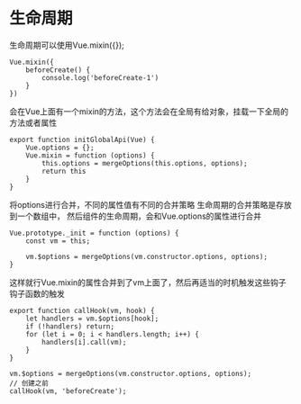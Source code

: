 # 生命周期
生命周期可以使用Vue.mixin({});
```
Vue.mixin({
    beforeCreate() {
        console.log('beforeCreate-1')
    }
})
```
会在Vue上面有一个mixin的方法，这个方法会在全局有给对象，挂载一下全局的方法或者属性
```
export function initGlobalApi(Vue) {
    Vue.options = {};
    Vue.mixin = function (options) {
        this.options = mergeOptions(this.options, options);
        return this
    }
}
```
将options进行合并，不同的属性值有不同的合并策略
生命周期的合并策略是存放到一个数组中，
然后组件的生命周期，会和Vue.options的属性进行合并
```
Vue.prototype._init = function (options) {
    const vm = this;

    vm.$options = mergeOptions(vm.constructor.options, options);
}
```
这样就行Vue.mixin的属性合并到了vm上面了，然后再适当的时机触发这些钩子
钩子函数的触发
```
export function callHook(vm, hook) {
    let handlers = vm.$options[hook];
    if (!handlers) return;
    for (let i = 0; i < handlers.length; i++) {
        handlers[i].call(vm);
    }
}
```
```
vm.$options = mergeOptions(vm.constructor.options, options);
// 创建之前
callHook(vm, 'beforeCreate');
```
